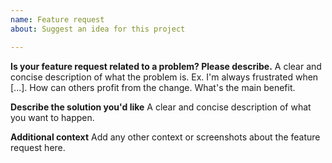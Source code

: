 ```yaml
---
name: Feature request
about: Suggest an idea for this project

---
```


**Is your feature request related to a problem? Please describe.**
A clear and concise description of what the problem is. Ex. I'm always frustrated when [...]. How can others profit from the change. What's the main benefit.

**Describe the solution you'd like**
A clear and concise description of what you want to happen.

**Additional context**
Add any other context or screenshots about the feature request here.
